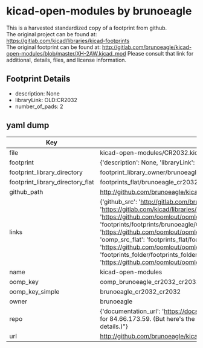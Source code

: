 # kicad-open-modules by brunoeagle  
This is a harvested standardized copy of a footprint from github.  
The original project can be found at:  
https://gitlab.com/kicad/libraries/kicad-footprints  
The original footprint can be found at:
http://gitlab.com/brunoeagle/kicad-open-modules/blob/master/XH-2AW.kicad_mod
Please consult that link for additional, details, files, and license information.  
## Footprint Details
* description: None  
* libraryLink: OLD:CR2032  
* number_of_pads: 2  
## yaml dump  
| Key | Value |  
| --- | --- |  
| file | kicad-open-modules/CR2032.kicad_mod |  
| footprint | {'description': None, 'libraryLink': 'OLD:CR2032', 'number_of_pads': 2} |  
| footprint_library_directory | footprint_library_owner/brunoeagle_kicad-open-modules |  
| footprint_library_directory_flat | footprints_flat/brunoeagle_cr2032_cr2032/working |  
| github_path | http://github.com/brunoeagle/kicad-open-modules/blob/master/CR2032.kicad_mod |  
| links | {'github_src': 'http://gitlab.com/brunoeagle/kicad-open-modules/blob/master/XH-2AW.kicad_mod', 'github_src_repo': 'https://gitlab.com/kicad/libraries/kicad-footprints', 'oomp_bot': 'footprints/brunoeagle_cr2032_cr2032/working', 'oomp_bot_github': 'https://github.com/oomlout/oomlout_oomp_footprint_bot/tree/main/footprints/brunoeagle_cr2032_cr2032/working', 'oomp_doc': 'footprints/footprints/brunoeagle/CR2032.kicad_mod/CR2032/working/', 'oomp_doc_github': 'https://github.com/oomlout/oomlout_oomp_footprint_doc/tree/main/footprints/footprints/brunoeagle/CR2032.kicad_mod/CR2032/working', 'oomp_src_flat': 'footprints_flat/footprints_flat/brunoeagle_cr2032_cr2032/working', 'oomp_src_flat_github': 'https://github.com/oomlout/oomlout_oomp_footprint_src/tree/main/footprints_flat/brunoeagle_cr2032_cr2032/working', 'oomp_src_folder': 'footprints_folder/footprints_folder/brunoeagle/CR2032.kicad_mod/CR2032/working', 'oomp_src_folder_github': 'https://github.com/oomlout/oomlout_oomp_footprint_src/tree/main/footprints_folder/brunoeagle/CR2032.kicad_mod/CR2032/working'} |  
| name | kicad-open-modules |  
| oomp_key | oomp_brunoeagle_cr2032_cr2032 |  
| oomp_key_simple | brunoeagle_cr2032_cr2032 |  
| owner | brunoeagle |  
| repo | {'documentation_url': 'https://docs.github.com/rest/overview/resources-in-the-rest-api#rate-limiting', 'message': "API rate limit exceeded for 84.66.173.59. (But here's the good news: Authenticated requests get a higher rate limit. Check out the documentation for more details.)"} |  
| url | http://github.com/brunoeagle/kicad-open-modules |  


